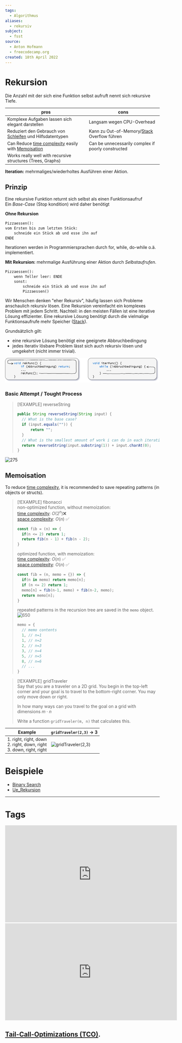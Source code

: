 ```yaml
---
tags:
  - Algorithmus
aliases:
  - rekursiv
subject:
  - fsst
source:
  - Anton Hofmann
  - freecodecamp.org
created: 18th April 2022
---
```


# Rekursion

Die Anzahl mit der sich eine Funktion selbst aufruft nennt sich rekursive Tiefe.

| pros                                                                                            | cons                                               |
| ----------------------------------------------------------------------------------------------- | -------------------------------------------------- |
| Komplexe Aufgaben lassen sich elegant darstellen                                                | Langsam wegen CPU-Overhead                         |
| Reduziert den Gebrauch von [Schleifen](../Schleifen.md) und Hilfsdatentypen                                        | Kann zu Out-of-Memory/[Stack](LIFO%20Stack.md) Overflow führen        | 
| Can Reduce [time complexity](O-Notation.md) easily with [Memoisation](Rekursion.md#Memoisation) | Can be unnecessarily complex if poorly constructed |
| Works really well with recursive structures (Trees, Graphs)                                     |                                                    |

**Iteration:** mehrmaliges/wiederholtes Ausführen einer Aktion.

## Prinzip

Eine rekursive Funktion returnt sich selbst als einen Funktionsaufruf  
Ein *Base-Case* (Stop kondition) wird daher benötigt


**Ohne Rekursion**

```
Pizzaessen():
vom Ersten bis zum letzten Stück:
	schneide ein Stück ab und esse ihn auf
ENDE
```

Iterationen werden in Programmiersprachen durch for, while, do-while o.ä. implementiert.

**Mit Rekursion:** mehrmalige Ausführung einer Aktion durch *Selbstaufrufen*.

```
Pizzaessen():
	wenn Teller leer: ENDE
	sonst:
		schneide ein Stück ab und esse ihn auf
		Pizzaessen()
```

Wir Menschen denken "eher Rekursiv", häufig lassen sich Probleme anschaulich rekursiv lösen. Eine Rekursion vereinfacht ein komplexes Problem mit jedem Schritt. Nachteil: in den meisten Fällen ist eine iterative Lösung effizienter. Eine rekursive Lösung benötigt durch die vielmalige Funktionsaufrufe mehr Speicher ([Stack](LIFO%20Stack.md)).

Grundsätzlich gilt:

- eine rekursive Lösung benötigt eine geeignete Abbruchbedingung
- jedes iterativ lösbare Problem lässt sich auch rekursiv lösen und umgekehrt (nicht immer trivial).
  

![Rekursion](assets/Rekursion.png)

### Basic Attempt / Tought Process

> [!EXAMPLE] reverseString
>
> ```java
> public String reverseString(String input) {
> 	// What is the base case?
> 	if (input.equals("")) {
> 		return ""; 
> 	}
> 	// What is the smallest amount of work i can do in each iteration?
> 	return reverseString(input.substring(1)) + input.charAt(0);
> }
> ```

![275](../assets/reverseString_callStack.svg)

## Memoisation

To reduce [time complexity](O-Notation.md), it is recommended to save repeating patterns (in objects or structs).

> [!EXAMPLE] fibonacci  
> non-optimized function, without memoization:  
> [time complexity](O-Notation.md): $O(2^{n})$❌  
> [space complexity](O-Notation.md): $O(n)$ ✅
>
> ``` js
> const fib = (n) => {
> 	if(n <= 2) return 1;
> 	return fib(n - 1) + fib(n - 2);
> }
> ```
>
> optimized function, with memoization:  
> [time complexity](O-Notation.md): $O(n)$ ✅  
> [space complexity](O-Notation.md): $O(n)$ ✅
>
> ```js
> const fib = (n, memo = {}) => {
> 	if(n in memo) return memo[n];
> 	if (n <= 2) return 1;
> 	memo[n] = fib(n-1, memo) + fib(n-2, memo);
> 	return memo[n];
> }
> ```
>
> repeated patterns in the recursion tree are saved in the `memo` object.  
> ![650](fib_tree.svg)
>
> ``` js
> memo = {
> 	// memo contents
> 	1, // n=1 
> 	1, // n=2
> 	2, // n=3
> 	3, // n=4
> 	5, // n=5
> 	8, // n=6
> 	// ...
> }
> ```

> [!EXAMPLE] gridTraveler  
> Say that you are a traveler on a 2D grid. You begin in the top-left corner and your goal is to travel to the bottom-right corner. You may only move down or right.
> 
> In how many ways can you travel to the goal on a grid with dimensions $m\cdot n$
> 
> Write a function `gridTraveler(m, n)` that calculates this.

|**Example**|`gridTraveler(2,3)` $\rightarrow$ 3 |
|-|-|
| 1. right, right, down<br> 2. right, down, right <br> 3. down, right, right<br>|![gridTraveler(2,3)](gridTraveler(2,3).svg) |

# Beispiele

- [Binary Search](Binary%20Search.md)
- [Ue_Rekursion](Ue/Ue_Rekursion.md)

---

# Tags

<iframe width="560" height="315" src="https://www.youtube.com/embed/oBt53YbR9Kk" title="YouTube video player" frameborder="0" allow="accelerometer; autoplay; clipboard-write; encrypted-media; gyroscope; picture-in-picture" allowfullscreen></iframe>

<iframe width="560" height="315" src="https://www.youtube.com/embed/IJDJ0kBx2LM" title="YouTube video player" frameborder="0" allow="accelerometer; autoplay; clipboard-write; encrypted-media; gyroscope; picture-in-picture" allowfullscreen></iframe>

## [Tail-Call-Optimizations (TCO)](https://stackoverflow.com/questions/310974/what-is-tail-call-optimization).